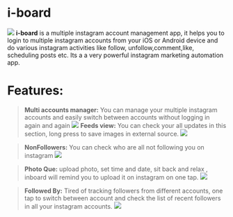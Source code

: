 # i-board
![](http://i.imgur.com/W1zWB5O.png)
**i-board** is a multiple instagram account management app, it helps you to login to multiple instagram accounts from your  iOS or Android device and do various instagram activities like follow, unfollow,comment,like, scheduling posts etc. Its a a very powerful instagram marketing automation app.

Features:
===========

> **Multi accounts manager:** You can manage your multiple instagram accounts and easily switch between accounts without logging in again and again        ![](http://i.imgur.com/1bAINYl.png)
> **Feeds view:** You can check your all updates in this section, long press to save images in external source. ![](http://i.imgur.com/rjlzCT3.png)            

> **NonFollowers:** You can check who are all not following you on instagram ![](http://i.imgur.com/1bAINYl.png)

> **Photo Que:** upload photo, set time and date, sit back and relax , inboard will remind you to upload it on instagram on one tap. ![](http://i.imgur.com/rjlzCT3.png) 

> **Followed By:** Tired of tracking followers  from different accounts, one tap to switch between account and check the list of recent followers in all your instagram accounts. ![](http://i.imgur.com/rjlzCT3.png) 
